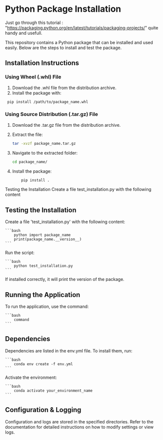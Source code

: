 # Python Package Installation

Just go through this tutorial : "https://packaging.python.org/en/latest/tutorials/packaging-projects/" quite handy and usefull.

This repository contains a Python package that can be installed and used easily. Below are the steps to install and test the package.

## Installation Instructions
### Using Wheel (.whl) File
1. Download the .whl file from the distribution archive.
2. Install the package with:

  ```bash
   pip install /path/to/package_name.whl
   ```

### Using Source Distribution (.tar.gz) File
1. Download the .tar.gz file from the distribution archive.
2. Extract the file:
    ```bash
    tar -xvzf package_name.tar.gz
    ```

3. Navigate to the extracted folder:
    ```bash
    cd package_name/
    ```

4. Install the package:
    ```bash
        pip install .
    ```

Testing the Installation
Create a file test_installation.py with the following content

## Testing the Installation
Create a file 'test_installation.py' with the following content:

    ```bash
        python import package_name
        print(package_name.__version__)
    ```

Run the script:

    ```bash
        python test_installation.py
    ```

If installed correctly, it will print the version of the package.

## Running the Application
To run the application, use the command:

    ```bash
        command
    ```

## Dependencies
Dependencies are listed in the env.yml file. To install them, run:

    ```bash
        conda env create -f env.yml
    ```

Activate the environment:

    ```bash
        conda activate your_environment_name
    ```

## Configuration & Logging
Configuration and logs are stored in the specified directories. Refer to the documentation for detailed instructions on how to modify settings or view logs.



